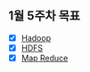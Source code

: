## 1월 5주차 목표

- [x] [Hadoop](./hadoop.md#Hadoop)
- [x] [HDFS](./hadoop.md#HDFS)
- [x] [Map Reduce](./hadoop.md#Map-Reduce)